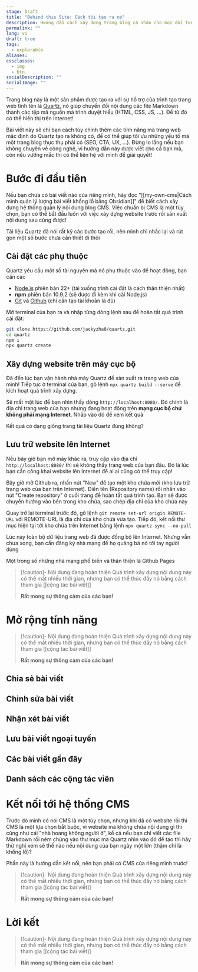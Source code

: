 ```yaml
---
stage: Draft
title: "Behind this Site: Cách tôi tạo ra nó"
description: Hướng dẫn cách xây dựng trang blog cá nhân cho mọi đối tượng
permalink: ""
lang: vi
draft: true
tags:
  - explorable
aliases: 
cssclasses:
  - img
  - btn
socialDescription: ""
socialImage: ""
---
```


Trang blog này là một sản phẩm được tạo ra với sự hỗ trợ của trình tạo trang web tĩnh tên là [Quartz](https://quartz.jzhao.xyz/), nó giúp chuyển đổi nội dung các file Markdown thành các tệp mã nguồn mà trình duyệt hiểu (HTML, CSS, JS, ...). Để từ đó có thể hiển thị trên Internet! 

Bài viết này sẽ chỉ bạn cách tùy chỉnh thêm các tính năng mà trang web mặc định do Quartz tạo ra không có, để có thể giúp tối ưu những yếu tố mà một trang blog thực thụ phải có (SEO, CTA, UX, ...). Đừng lo lắng nếu bạn không chuyên về công nghệ, vì hướng dẫn này được viết cho cả bạn mà, còn nếu vướng mắc thì có thể liên hệ với mình để giải quyết!

# Bước đi đầu tiên
Nếu bạn chưa có bài viết nào của riêng mình, hãy đọc "[[my-own-cms|Cách mình quản lý lượng bài viết khổng lồ bằng Obsidian]]" để biết cách xây dựng hệ thống quản lý nội dung blog CMS. Việc chuẩn bị CMS là một tùy chọn, bạn có thể bắt đầu luôn với việc xây dựng website trước rồi sản xuất nội dung sau cũng được!

Tài liệu Quartz đã nói rất kỹ các bước tạo rồi, nên mình chỉ nhắc lại và rút gọn một số bước chưa cần thiết đi thôi

## Cài đặt các phụ thuộc
Quartz yêu cầu một số tài nguyên mà nó phụ thuộc vào để hoạt động, bạn cần cài:
- [Node.js](https://nodejs.org/en/download) phiên bản 22+ (tải xuống trình cài đặt là cách thân thiện nhất) 
- **npm** phiên bản 10.9.2 (sẽ được đi kèm khi cài Node.js)
- [Git](https://git-scm.com/downloads) và [Github](https://github.com/) (chỉ cần tạo tài khoản là đủ)

Mở terminal của bạn ra và nhập từng dòng lệnh sau để hoàn tất quá trình cài đặt:
```bash
git clone https://github.com/jackyzha0/quartz.git
cd quartz
npm i
npx quartz create
```

## Xây dựng website trên máy cục bộ 
Đã đến lúc bạn vận hành nhà máy Quartz để sản xuất ra trang web của mình! Tiếp tục ở terminal của bạn, gõ lệnh `npx quartz build --serve` để kích hoạt quá trình xây dựng.

Sẽ mất một lúc để bạn nhìn thấy dòng `http://localhost:8080/`. Đó chính là địa chỉ trang web của bạn nhưng đang hoạt động trên **mạng cục bộ chứ không phải mạng Internet**. Nhấp vào đó để xem kết quả

Kết quả có dạng giống trang tài liệu Quartz đúng không? 

## Lưu trữ website lên Internet
Nếu bây giờ bạn mở máy khác ra, truy cập vào địa chỉ `http://localhost:8080/` thì sẽ không thấy trang web của bạn đâu. Đó là lúc bạn cần công khai website lên Internet để ai ai cũng có thể truy cập!

Bây giờ mở Github ra, nhấn nút "New" để tạo một kho chứa mới (kho lưu trữ trang web của bạn trên Internet). Điền tên (Repository name) rồi nhấn vào nút "Create repository" ở cuối trang để hoàn tất quá trình tạo. Bạn sẽ được chuyển hướng vào bên trong kho chứa, sao chép địa chỉ của kho chứa này 

Quay trở lại terminal trước đó, gõ lệnh `git remote set-url origin REMOTE-URL` với REMOTE-URL là địa chỉ của kho chứa vừa tạo. Tiếp đó, kết nối thư mục hiện tại tới kho chứa trên Internet bằng lệnh `npx quartz sync --no-pull`

Lúc này toàn bộ dữ liệu trang web đã được đồng bộ lên Internet. Nhưng vẫn chưa xong, bạn cần đăng ký nhà mạng để họ quảng bá nó tới tay người dùng

Một trong số những nhà mạng phổ biến và thân thiện là Github Pages 

> [!caution]- Nội dung đang hoàn thiện
> Quá trình xây dựng nội dung này có thể mất nhiều thời gian, nhưng bạn có thể thúc đẩy nó bằng cách tham gia [[cộng tác bài viết]]
> 
> **Rất mong sự thông cảm của các bạn!**

# Mở rộng tính năng

> [!caution]- Nội dung đang hoàn thiện
> Quá trình xây dựng nội dung này có thể mất nhiều thời gian, nhưng bạn có thể thúc đẩy nó bằng cách tham gia [[cộng tác bài viết]]
> 
> **Rất mong sự thông cảm của các bạn!**


## Chia sẻ bài viết

## Chỉnh sửa bài viết

## Nhận xét bài viết

## Lưu bài viết ngoại tuyến

## Các bài viết gần đây

## Danh sách các cộng tác viên


# Kết nối tới hệ thống CMS
Trước đó mình có nói CMS là một tùy chọn, nhưng khi đã có website rồi thì CMS là một lựa chọn bắt buộc, vì website mà không chứa nội dung gì thì cũng như cái "nhà hoang không người ở", kể cả nếu bạn chỉ viết các file Markdown rồi ném chúng vào thư mục mà Quartz nhìn vào đó để tạo thì hãy thử nghĩ xem sẽ thế nào nếu nội dung của bạn ngày một lớn (thậm chí là khổng lồ)?

Phần này là hướng dẫn kết nối, nên bạn phải có CMS của riêng mình trước!

> [!caution]- Nội dung đang hoàn thiện
> Quá trình xây dựng nội dung này có thể mất nhiều thời gian, nhưng bạn có thể thúc đẩy nó bằng cách tham gia [[cộng tác bài viết]]
> 
> **Rất mong sự thông cảm của các bạn!**

# Lời kết

> [!caution]- Nội dung đang hoàn thiện
> Quá trình xây dựng nội dung này có thể mất nhiều thời gian, nhưng bạn có thể thúc đẩy nó bằng cách tham gia [[cộng tác bài viết]]
> 
> **Rất mong sự thông cảm của các bạn!**

